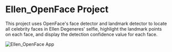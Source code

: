 # Ellen_OpenFace Project

This project uses OpenFace's face detector and landmark detector to locate all celebrity faces in Ellen Degeneres' selfie, highlight the landmark points on each face, and display the detection confidence value for each face.

![Ellen_OpenFace App](Ellen_openface_app.png)
